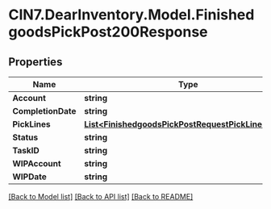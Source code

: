 # CIN7.DearInventory.Model.FinishedgoodsPickPost200Response

## Properties

| Name               | Type                                                                                                        | Description | Notes      |
| ------------------ | ----------------------------------------------------------------------------------------------------------- | ----------- | ---------- |
| **Account**        | **string**                                                                                                  |             | [optional] |
| **CompletionDate** | **string**                                                                                                  |             | [optional] |
| **PickLines**      | [**List&lt;FinishedgoodsPickPostRequestPickLinesInner&gt;**](FinishedgoodsPickPostRequestPickLinesInner.md) |             | [optional] |
| **Status**         | **string**                                                                                                  |             | [optional] |
| **TaskID**         | **string**                                                                                                  |             | [optional] |
| **WIPAccount**     | **string**                                                                                                  |             | [optional] |
| **WIPDate**        | **string**                                                                                                  |             | [optional] |

[[Back to Model list]](../README.md#documentation-for-models) [[Back to API list]](../README.md#documentation-for-api-endpoints) [[Back to README]](../README.md)
